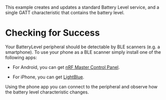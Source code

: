This example creates and updates a standard Battery Level service, and a single
GATT characteristic that contains the battery level.

Checking for Success
====================

Your BatteryLevel peripheral should be detectable by BLE scanners (e.g. a
smartphone). To use your phone as a BLE scanner simply install one of the
following apps:

- For Android, you can get [nRF Master Control Panel](https://play.google.com/store/apps/detailsid=no.nordicsemi.android.mcp&hl=en).

- For iPhone, you can get [LightBlue](https://itunes.apple.com/gb/app/lightblue-bluetooth-low-energy/id557428110?mt=8).

Using the phone app you can connect to the peripheral and observe how the
battery level characteristic changes.

